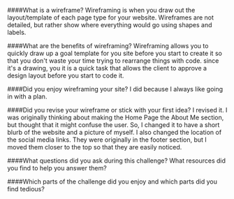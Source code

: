####What is a wireframe?
Wireframing is when you draw out the layout/template of each page type for your website. Wireframes are not detailed, but rather show where everything would go using shapes and labels.

####What are the benefits of wireframing?
Wireframing allows you to quickly draw up a goal template for you site before you start to create it so that you don't waste your time trying to rearrange things with code. since it's a drawing, you it is a quick task that allows the client to approve a design layout before you start to code it.

####Did you enjoy wireframing your site?
I did because I always like going in with a plan. 

####Did you revise your wireframe or stick with your first idea?
I revised it. I was originally thinking about making the Home Page the About Me section, but thought that it might confuse the user. So, I changed it to have a short blurb of the website and a picture of myself. I also changed the location of the social media links. They were originally in the footer section, but I moved them closer to the top so that they are easily noticed.

####What questions did you ask during this challenge? What resources did you find to help you answer them?


####Which parts of the challenge did you enjoy and which parts did you find tedious?
